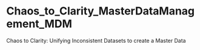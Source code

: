 # Chaos_to_Clarity_MasterDataManagement_MDM
Chaos to Clarity: Unifying Inconsistent Datasets to create a Master Data
